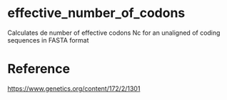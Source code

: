 # effective_number_of_codons
Calculates de number of effective codons Nc for an unaligned of coding sequences in FASTA format

# Reference
https://www.genetics.org/content/172/2/1301

